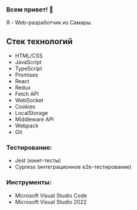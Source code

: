 ### Всем привет! 👋

Я - Web-разработчик из Самары.
<a href="https://www.codewars.com/users/kintarosmr/badges/large">
</a>

## Стек технологий

<ul>
<li>HTML/CSS</li>
<li>JavaScript</li>
<li>TypeScript</li>
<li>Promises</li>
<li>React</li>
<li>Redux</li>
<li>Fetch API</li>
<li>WebSocket</li>
<li>Cookies</li>
<li>LocalStorage</li>
<li>Middleware API</li>
<li>Webpack</li>
<li>Git</li>
</ul>

### Тестирование:
<ul>
<li>Jest (юнит-тесты)</li>
<li>Cypress (интеграционное e2e-тестирование)</li>
</ul>

### Инструменты:
<ul>
<li>Microsoft Visual Studio Code</li>
<li>Microsoft Visual Studio 2022</li>
</ul>
